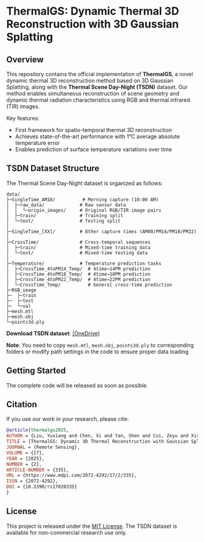 
# ThermalGS: Dynamic Thermal 3D Reconstruction with 3D Gaussian Splatting


## Overview
This repository contains the official implementation of **ThermalGS**, a novel dynamic thermal 3D reconstruction method based on 3D Gaussian Splatting, along with the **Thermal Scene Day-Night (TSDN)** dataset. Our method enables simultaneous reconstruction of scene geometry and dynamic thermal radiation characteristics using RGB and thermal infrared (TIR) images.

Key features:
- First framework for spatio-temporal thermal 3D reconstruction
- Achieves state-of-the-art performance with 1°C average absolute temperature error
- Enables prediction of surface temperature variations over time

## TSDN Dataset Structure 
The Thermal Scene Day-Night dataset is organized as follows:

```
data/
├─SingleTime_AM10/          # Morning capture (10:00 AM)
│  ├─raw_data/             # Raw sensor data
│  │  └─origin_images/     # Original RGB/TIR image pairs
│  ├─train/                # Training split
│  └─test/                 # Testing split
│
├─SingleTime_[XX]/         # Other capture times (AM00/PM14/PM18/PM22)
│
├─CrossTime/               # Cross-temporal sequences
│  ├─train/                # Mixed-time training data
│  └─test/                 # Mixed-time testing data
│
├─Temperature/             # Temperature prediction tasks
│  ├─CrossTime_4toPM14_Temp/  # 4time→14PM prediction
│  ├─CrossTime_4toPM18_Temp/  # 4time→18PM prediction
│  ├─CrossTime_4toPM22_Temp/  # 4time→22PM prediction
│  └─CrossTime_Temp/          # General cross-time prediction
├─RGB_image
├─  ├─train
├─  ├─test
├─  └─val
├─mesh.mtl
├─mesh.obj
└─points3d.ply
```
​**Download TSDN dataset**:  [[OneDrive]](https://1drv.ms/u/s!AuxIu5p3iyOxiGeExKUHh35V4HWB?e=8UA0IM)
  
   

**Note**: You need to copy `mesh.mtl`, `mesh.obj`, `points3d.ply` to corresponding folders or modify path settings in the code to ensure proper data loading


## Getting Started

The complete code will be released as soon as possible.

## Citation
If you use our work in your research, please cite:
```bibtex
@article{thermalgs2025,
AUTHOR = {Liu, Yuxiang and Chen, Xi and Yan, Shen and Cui, Zeyu and Xiao, Huaxin and Liu, Yu and Zhang, Maojun},
TITLE = {ThermalGS: Dynamic 3D Thermal Reconstruction with Gaussian Splatting},
JOURNAL = {Remote Sensing},
VOLUME = {17},
YEAR = {2025},
NUMBER = {2},
ARTICLE-NUMBER = {335},
URL = {https://www.mdpi.com/2072-4292/17/2/335},
ISSN = {2072-4292},
DOI = {10.3390/rs17020335}
}
```

## License
This project is released under the [MIT License](LICENSE). The TSDN dataset is available for non-commercial research use only.


